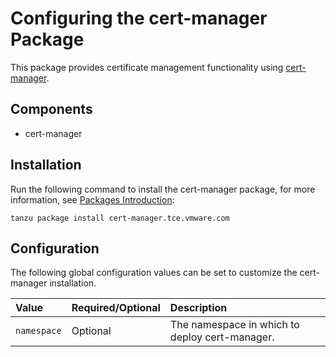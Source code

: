 # Configuring the cert-manager Package

This package provides certificate management functionality using [cert-manager](https://cert-manager.io/docs/).

## Components

* cert-manager

## Installation
Run the following command to install the cert-manager package, for more information, see [Packages Introduction](packages-intro.md):

```shell
tanzu package install cert-manager.tce.vmware.com
```

## Configuration

The following global configuration values can be set to customize the cert-manager installation.

| Value | Required/Optional | Description |
|:-------|:-------------------|:-------------|
| `namespace` | Optional | The namespace in which to deploy cert-manager. |

<!--## Usage Example

This walkthrough guides you through using cert-manager...-->
